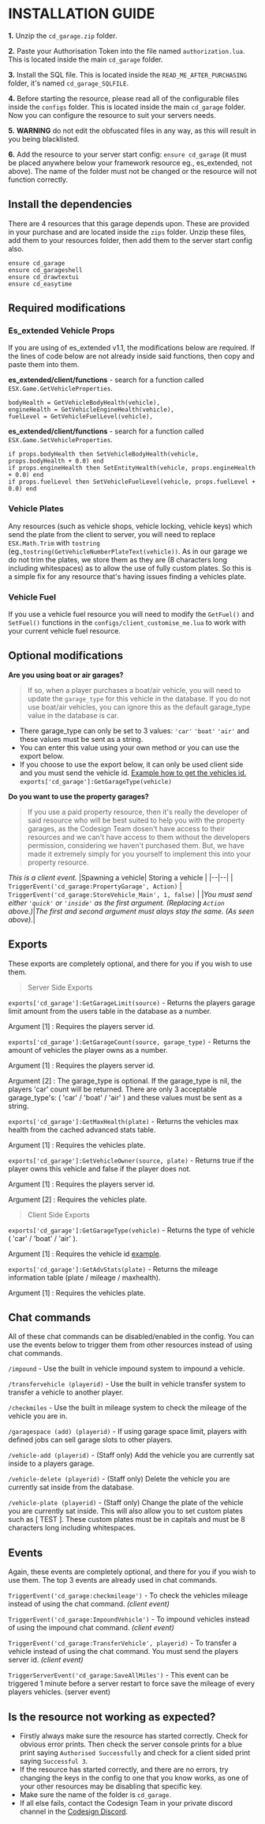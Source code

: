 
# INSTALLATION GUIDE
**1.** Unzip the `cd_garage.zip` folder.

**2.** Paste your Authorisation Token into the file named `authorization.lua`. This is located inside the main `cd_garage` folder.

**3.** Install the SQL file. This is located inside the `READ_ME_AFTER_PURCHASING` folder, it's named `cd_garage_SQLFILE`.

**4.** Before starting the resource, please read all of the configurable files inside the `configs` folder. This is located inside the main `cd_garage` folder. Now you can configure the resource to suit your servers needs.
 
 **5.** **WARNING** do not edit the obfuscated files in any way, as this will result in you being blacklisted.
 
 **6.** Add the resource to your server start config: `ensure cd_garage` (it must be placed anywhere below your framework resource eg., es_extended, not above). The name of the folder must not be changed or the resource will not function correctly.

## Install the dependencies
There are 4 resources that this garage depends upon. These are provided in your purchase and are located inside the `zips` folder. Unzip these files, add them to your resources folder, then add them to the server start config also.

    ensure cd_garage
    ensure cd_garageshell
    ensure cd_drawtextui
    ensure cd_easytime

## Required modifications

### Es_extended Vehicle Props

If you are using of es_extended v1.1, the modifications below are required. If the lines of code below are not already inside said functions, then copy and paste them into them.

**es_extended/client/functions** - search for a function called `ESX.Game.GetVehicleProperties`.

    bodyHealth = GetVehicleBodyHealth(vehicle),
    engineHealth = GetVehicleEngineHealth(vehicle),
    fuelLevel = GetVehicleFuelLevel(vehicle),

**es_extended/client/functions**   - search for a function called `ESX.Game.SetVehicleProperties`.

    if props.bodyHealth then SetVehicleBodyHealth(vehicle, props.bodyHealth + 0.0) end
    if props.engineHealth then SetEntityHealth(vehicle, props.engineHealth + 0.0) end
    if props.fuelLevel then SetVehicleFuelLevel(vehicle, props.fuelLevel + 0.0) end

### Vehicle Plates

Any resources (such as vehicle shops, vehicle locking, vehicle keys) which send the plate from the client to server, you will need to replace `ESX.Math.Trim` with `tostring` (eg.,`tostring(GetVehicleNumberPlateText(vehicle))`. As in our garage we do not trim the plates, we store them as they are (8 characters long including whitespaces) as to allow the use of fully custom plates. So this is a simple fix for any resource that's having issues finding a vehicles plate.

### Vehicle Fuel

If you use a vehicle fuel resource you will need to modify the `GetFuel()` and `SetFuel()` functions in the `configs/client_customise_me.lua` to work with your current vehicle fuel resource.

## Optional modifications

**Are you using boat or air garages?**

> If so, when a player purchases a boat/air vehicle, you will need to update the `garage_type` for this vehicle in the database. If you do not use boat/air vehicles, you can ignore this as the default garage_type value in the database is car.

- There garage_type can only be set to 3 values: `'car'` `'boat'` `'air'` and these values must be sent as a string.
 - You can enter this value using your own method or you can use the export below.
 - If you choose to use the export below, it can only be used client side and you must send the vehicle id. [Example how to get the vehicles id.](https://runtime.fivem.net/doc/natives/?_0x9A9112A0FE9A4713)
`exports['cd_garage']:GetGarageType(vehicle)`

**Do you want to use the property garages?**

> If you use a paid property resource, then it's really the developer of said resource who will be best suited to help you with the property garages, as the Codesign Team dosen't have access to their resources and we can't have access to them without the developers permission, considering we haven't purchased them. But, we have made it extremely simply for you yourself to implement this into your property resource.

*This is a client event.*
|Spawning a vehicle| Storing a vehicle |
|--|--|
| `TriggerEvent('cd_garage:PropertyGarage', Action)` | `TriggerEvent('cd_garage:StoreVehicle_Main', 1, false)` |
|*You must send either `'quick'` or `'inside'` as the first argument. (Replacing `Action` above.)*|*The first and second argument must alays stay the same. (As seen above).*|

## Exports
These exports are completely optional, and there for you if you wish to use them.

>Server Side Exports

`exports['cd_garage']:GetGarageLimit(source)` - Returns the players garage limit amount from the users table in the database as a number.

Argument [1] : Requires the players server id.

`exports['cd_garage']:GetGarageCount(source, garage_type)` - Returns the amount of vehicles the player owns as a number.

Argument [1] : Requires the players server id.

Argument [2] : The garage_type is optional. If the garage_type is nil, the players 'car' count will be returned.  There are only 3  acceptable garage_type's:  ( 'car' / 'boat' / 'air' ) and these values must be sent as a string.

`exports['cd_garage']:GetMaxHealth(plate)` - Returns the vehicles max health from the cached advanced stats table.

Argument [1] : Requires the vehicles plate.

`exports['cd_garage']:GetVehicleOwner(source, plate)` - Returns true if the player owns this vehicle and false if the player does not.

Argument [1] : Requires the players server id.

Argument [2] : Requires the vehicles plate.

> Client Side Exports

`exports['cd_garage']:GetGarageType(vehicle)` - Returns the type of vehicle ( 'car' / 'boat' / 'air' ).

Argument [1] : Requires the vehicle id [example](https://runtime.fivem.net/doc/natives/?_0x9A9112A0FE9A4713).

`exports['cd_garage']:GetAdvStats(plate)` - Returns the mileage information table (plate / mileage / maxhealth).

Argument [1] : Requires the vehicles plate.

## Chat commands

All of these chat commands can be disabled/enabled in the config. You can use the events below to trigger them from other resources instead of using chat commands.

`/impound`  - Use the built in vehicle impound system to impound a vehicle.

`/transfervehicle (playerid)`  - Use the built in vehicle transfer system to transfer a vehicle to another player.

`/checkmiles`  - Use the built in mileage system to check the mileage of the vehicle you are in.

`/garagespace (add) (playerid)`  - If using garage space limit, players with defined jobs can sell garage slots to other players.

`/vehicle-add (playerid)`  - (Staff only) Add the vehicle you are currently sat inside to a players garage.

`/vehicle-delete (playerid)`  - (Staff only) Delete the vehicle you are currently sat inside from the database.

`/vehicle-plate (playerid)`  - (Staff only) Change the plate of the vehicle you are currently sat inside. This will also allow you to set custom plates such as [  TEST  ]. These custom plates must be in capitals and must be 8 characters long including whitespaces.

## Events
Again, these events are completely optional, and there for you if you wish to use them. The top 3 events are already used in chat commands.

`TriggerEvent('cd_garage:checkmileage')` - To check the vehicles mileage instead of using the chat command. *(client event)*

`TriggerEvent('cd_garage:ImpoundVehicle')` - To impound vehicles instead of using the impound chat command. *(client event)*

`TriggerEvent('cd_garage:TransferVehicle', playerid)` - To transfer a vehicle instead of using the chat command. You must send the players server id. *(client event)*

`TriggerServerEvent('cd_garage:SaveAllMiles')` - This event can be triggered 1 minute before a server restart to force save the mileage of every players vehicles. (server event)

## Is the resource not working as expected?
- Firstly always make sure the resource has started correctly. Check for obvious error prints. Then check the server console prints for a blue print saying `Authorised Successfully` and check for a client sided print saying `Successful 3`.
- If the resource has started correctly, and there are no errors, try changing the keys in the config to one that you know works, as one of your other resources may be disabling that specific key.
- Make sure the name of the folder is `cd_garage`.
- If all else fails, contact the Codesign Team in your private discord channel in the [Codesign Discord](https://discord.gg/HmDFGp62Tr).
